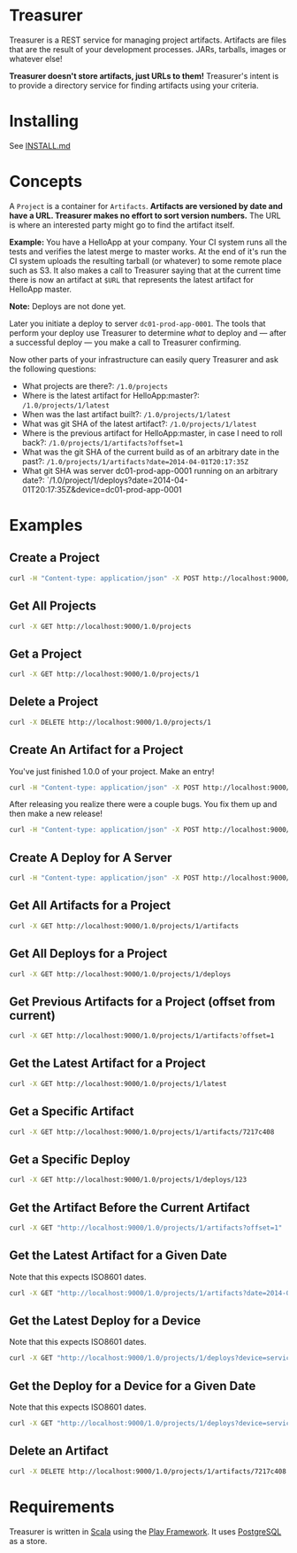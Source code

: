 # Treasurer

Treasurer is a REST service for managing project artifacts. Artifacts are files
that are the result of your development processes. JARs, tarballs, images or
whatever else!

**Treasurer doesn't store artifacts, just URLs to them!** Treasurer's intent is
to provide a directory service for finding artifacts using your criteria.

# Installing

See [INSTALL.md](INSTALL.md)

# Concepts

A `Project` is a container for `Artifacts`. **Artifacts are versioned by date and
have a URL. Treasurer makes no effort to sort version numbers.** The URL is where
an interested party might go to find the artifact itself.

**Example:** You have a HelloApp at your company. Your CI system runs all the tests
and verifies the latest merge to master works. At the end of it's run the CI
system uploads the resulting tarball (or whatever) to some remote place such as
S3. It also makes a call to Treasurer saying that at the current time there is
now an artifact at `$URL` that represents the latest artifact for HelloApp master.

**Note:** Deploys are not done yet.

Later you initiate a deploy to server `dc01-prod-app-0001`. The tools that perform
your deploy use Treasurer to determine _what_ to deploy and — after a successful
deploy — you make a call to Treasurer confirming.

Now other parts of your infrastructure can easily query Treasurer and ask the
following questions:

* What projects are there?: `/1.0/projects`
* Where is the latest artifact for HelloApp:master?: `/1.0/projects/1/latest`
* When was the last artifact built?: `/1.0/projects/1/latest`
* What was git SHA of the latest artifact?: `/1.0/projects/1/latest`
* Where is the previous artifact for HelloApp:master, in case I need to roll back?: `/1.0/projects/1/artifacts?offset=1`
* What was the git SHA of the current build as of an arbitrary date in the past?: `/1.0/projects/1/artifacts?date=2014-04-01T20:17:35Z`
* What git SHA was server dc01-prod-app-0001 running on an arbitrary date?: `/1.0/project/1/deploys?date=2014-04-01T20:17:35Z&device=dc01-prod-app-0001

# Examples

## Create a Project

```bash
curl -H "Content-type: application/json" -X POST http://localhost:9000/1.0/projects -d '{"name":"treasurer"}'
```

## Get All Projects

```bash
curl -X GET http://localhost:9000/1.0/projects
```

## Get a Project

```bash
curl -X GET http://localhost:9000/1.0/projects/1
```

## Delete a Project

```bash
curl -X DELETE http://localhost:9000/1.0/projects/1
```

## Create An Artifact for a Project

You've just finished 1.0.0 of your project. Make an entry!

```bash
curl -H "Content-type: application/json" -X POST http://localhost:9000/1.0/projects/1/artifacts -d '{"id":"7217c408", "version":"1.0.0", "url":"http://www.example.com/treasurer-1.0.0.zip"}'
```

After releasing you realize there were a couple bugs. You fix them up and then
make a new release!

```bash
curl -H "Content-type: application/json" -X POST http://localhost:9000/1.0/projects/1/artifacts -d '{"id":"7217c409", "version":"1.0.1", "url":"http://www.example.com/treasurer-1.0.1.zip"}'
```

## Create A Deploy for A Server

```bash
curl -H "Content-type: application/json" -X POST http://localhost:9000/1.0/projects/1/deploys -d '{"artifactId":"7217c408", "device":"server-1234"}'
```

## Get All Artifacts for a Project

```bash
curl -X GET http://localhost:9000/1.0/projects/1/artifacts
```

## Get All Deploys for a Project

```bash
curl -X GET http://localhost:9000/1.0/projects/1/deploys
```

## Get Previous Artifacts for a Project (offset from current)

```bash
curl -X GET http://localhost:9000/1.0/projects/1/artifacts?offset=1
```

## Get the Latest Artifact for a Project

```bash
curl -X GET http://localhost:9000/1.0/projects/1/latest
```

## Get a Specific Artifact

```bash
curl -X GET http://localhost:9000/1.0/projects/1/artifacts/7217c408
```

## Get a Specific Deploy

```bash
curl -X GET http://localhost:9000/1.0/projects/1/deploys/123
```

## Get the Artifact Before the Current Artifact

```bash
curl -X GET "http://localhost:9000/1.0/projects/1/artifacts?offset=1"
```

## Get the Latest Artifact for a Given Date

Note that this expects ISO8601 dates.

```bash
curl -X GET "http://localhost:9000/1.0/projects/1/artifacts?date=2014-04-02T08:14:16Z"
```

## Get the Latest Deploy for a Device

Note that this expects ISO8601 dates.

```bash
curl -X GET "http://localhost:9000/1.0/projects/1/deploys?device=service-1234"
```

## Get the Deploy for a Device for a Given Date

Note that this expects ISO8601 dates.

```bash
curl -X GET "http://localhost:9000/1.0/projects/1/deploys?device=service-1234&date=2014-04-02T08:14:16Z"
```

## Delete an Artifact

```bash
curl -X DELETE http://localhost:9000/1.0/projects/1/artifacts/7217c408
```

# Requirements

Treasurer is written in [Scala](http://www.scala-lang.org/) using the
[Play Framework](http://www.playframework.com/). It uses
[PostgreSQL](http://www.postgresql.org/) as a store.
